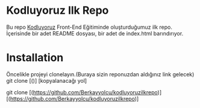 # Kodluyoruz Ilk Repo
<p>Bu repo <a href="https://kodluyoruz.org/tr/kodluyoruz/">Kodluyoruz</a> Front-End Eğitiminde oluşturduğumuz ilk repo. İçerisinde bir adet README dosyası, bir adet de index.html barındırıyor.</p>


# Installation
Öncelikle projeyi clonelayın.(Buraya sizin reponuzdan aldığınız link gelecek)
git clone [()] [kopyalanacağı yol]


git clone [(https://github.com/Berkayyolcu/kodluyoruzilkrepo)] [(https://github.com/Berkayyolcu/kodluyoruzilkrepo)]
